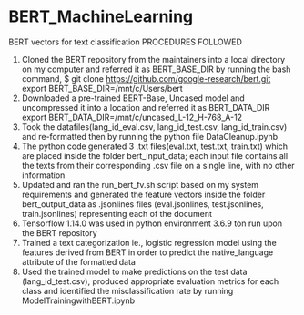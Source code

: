 # BERT_MachineLearning
BERT vectors for text classification
PROCEDURES FOLLOWED
1. Cloned the BERT repository from the maintainers into a local directory on my computer and referred it as BERT_BASE_DIR by running the bash command,
$ git clone https://github.com/google-research/bert.git
export BERT_BASE_DIR=/mnt/c/Users/bert
2. Downloaded a pre-trained BERT-Base, Uncased model and uncompressed it into a location and referred it as BERT_DATA_DIR
export BERT_DATA_DIR=/mnt/c/uncased_L-12_H-768_A-12
3. Took the datafiles(lang_id_eval.csv, lang_id_test.csv, lang_id_train.csv) and re-formatted then by running the python file DataCleanup.ipynb
4. The python code generated 3 .txt files(eval.txt, test.txt, train.txt) which are placed inside the folder bert_input_data; each input file contains all the texts from their corresponding .csv file on a single line, with no other information
5. Updated and ran the run_bert_fv.sh script based on my system requirements and generated the feature vectors inside the folder bert_output_data as .jsonlines files (eval.jsonlines, test.jsonlines, train.jsonlines) representing each of the document
6. Tensorflow 1.14.0 was used in python environment 3.6.9 ton run upon the BERT repository
7. Trained a text categorization ie., logistic regression model using the features derived from BERT in order to predict the native_language attribute of the formatted data
8. Used the trained model to make predictions on the test data (lang_id_test.csv), produced appropriate evaluation metrics for each class and identified the misclassification rate by running ModelTrainingwithBERT.ipynb
